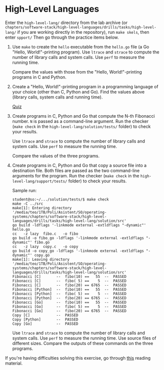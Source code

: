 # High-Level Languages

Enter the `high-level-lang/` directory from the lab archive (or `chapters/software-stack/high-level-languages/drills/tasks/high-level-lang/` if you are working directly in the repository), run `make skels`, then enter `spport/`
Then go through the practice items below.

1. Use `make` to create the `hello` executable from the `hello.go` file (a Go "Hello, World!"-printing program).
   Use `ltrace` and `strace` to compute the number of library calls and system calls.
   Use `perf` to measure the running time.

   Compare the values with those from the "Hello, World!"-printing programs in C and Python.

1. Create a "Hello, World!"-printing program in a programming language of your choice (other than C, Python and Go).
   Find the values above (library calls, system calls and running time).

   [Quiz](../../questions/python-tools.md)

1. Create programs in C, Python and Go that compute the N-th Fibonacci number.
   `N` is passed as a command-line argument.
   Run the checker (`make check` in the `high-level-lang/solution/tests/` folder) to check your results.

   Use `ltrace` and `strace` to compute the number of library calls and system calls.
   Use `perf` to measure the running time.

   Compare the values of the three programs.

1. Create programs in C, Python and Go that copy a source file into a destination file.
   Both files are passed as the two command-line arguments for the program.
   Run the checker (`make check` in the `high-level-lang/support/tests/` folder) to check your results.

   Sample run:

   ```console
   student@so:~/.../solution/tests/$ make check
   make -C ../src
   make[1]: Entering directory '/media/teo/1TB/Poli/Asistent/SO/operating-systems/chapters/software-stack/high-level-languages/drills/tasks/high-level-lang/solution/src'
   go build -ldflags '-linkmode external -extldflags "-dynamic"' hello.go
   cc   -z lazy  fibo.c   -o fibo
   go build -o fibo_go -ldflags '-linkmode external -extldflags "-dynamic"' fibo.go
   cc   -z lazy  copy.c   -o copy
   go build -o copy_go -ldflags '-linkmode external -extldflags "-dynamic"' copy.go
   make[1]: Leaving directory '/media/teo/1TB/Poli/Asistent/SO/operating-systems/chapters/software-stack/high-level-languages/drills/tasks/high-level-lang/solution/src'
   Fibonacci [C]       --  fibo(10) ==   55  --  PASSED
   Fibonacci [C]       --  fibo( 5) ==    5  --  PASSED
   Fibonacci [C]       --  fibo(20) == 6765  --  PASSED
   Fibonacci [Python]  --  fibo(10) ==   55  --  PASSED
   Fibonacci [Python]  --  fibo( 5) ==    5  --  PASSED
   Fibonacci [Python]  --  fibo(20) == 6765  --  PASSED
   Fibonacci [Go]      --  fibo(10) ==   55  --  PASSED
   Fibonacci [Go]      --  fibo( 5) ==    5  --  PASSED
   Fibonacci [Go]      --  fibo(20) == 6765  --  PASSED
   Copy [C]            --  PASSED
   Copy [Python]       --  PASSED
   Copy [Go]           --  PASSED 
   ```

   Use `ltrace` and `strace` to compute the number of library calls and system calls.
   Use `perf` to measure the running time.
   Use source files of different sizes.
   Compare the outputs of these commands on the three programs.

If you're having difficulties solving this exercise, go through [this](../../../reading/high-level-lang.md) reading material.
